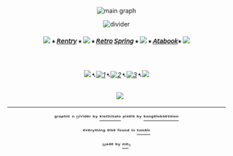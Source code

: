 <div align="center">


![main graph](https://64.media.tumblr.com/50389e380429ee1f21e8bdc5f5bdd316/955185a212ed95f2-29/s1280x1920/a91fdbb408f0d25711dc4aa5885bd383808eef23.gifv)


![divider](https://64.media.tumblr.com/c9d30fa01724da224944f04aaa467d7c/955185a212ed95f2-8e/s640x960/5b2d22c7bd9227ea5b602b73e233670f2d119813.pnj)


#### ![](https://64.media.tumblr.com/bc6eeae8e0b05939a4cba4e80bd33144/3c2c210dbc46ea24-22/s75x75_c1/28e777c457c196a01ac4180cb80d6c6b2811ed22.gifv) ⭑ [𝘙𝘦𝘯𝘵𝘳𝘺](https://rentry.co/FurinaTheFountain) ⭑  ![](https://64.media.tumblr.com/9d82a9f580ec38ee441e66f95d8b0604/3c2c210dbc46ea24-07/s75x75_c1/468626c325fce8cff856c88f5e9397343d216eb5.gifv) ⭑ [𝘙𝘦𝘵𝘳𝘰](https://sparkler.cc/@furinathefountain) [𝘚𝘱𝘳𝘪𝘯𝘨](https://retrospring.net/@FurinaTheFontain) ⭑  ![](https://64.media.tumblr.com/bc6eeae8e0b05939a4cba4e80bd33144/3c2c210dbc46ea24-22/s75x75_c1/28e777c457c196a01ac4180cb80d6c6b2811ed22.gifv) ⭑ [𝘈𝘵𝘢𝘣𝘰𝘰𝘬](https://furinathefountain.atabook.org/)⭑ ![](https://64.media.tumblr.com/9d82a9f580ec38ee441e66f95d8b0604/3c2c210dbc46ea24-07/s75x75_c1/468626c325fce8cff856c88f5e9397343d216eb5.gifv)



ㅤ

###### ![](https://64.media.tumblr.com/7869ec8ad78161b9ec6d766aeb6a1bc8/3c2c210dbc46ea24-36/s75x75_c1/e72b91dfa08b2edc8667bf87dcd0f5ce0c254cf6.gifv)➷[![1](https://64.media.tumblr.com/63da2be9792f54be1a7cc71e47818bd0/828870b2d99689c2-b1/s75x75_c1/72514a3f363f3701c3bb830c89ce5d3a555aa3cf.pnj)](https://rentry.co/linkrose)➷[![2](https://64.media.tumblr.com/e15cdc53fe9810a04873f876f09a57e9/828870b2d99689c2-db/s75x75_c1/703fb8a8389c30b88b84ce08b67049e8891c9c70.pnj)](https://rentry.co/Rose1kins)➷[![3](https://64.media.tumblr.com/022a22573d89c8013404b4fcb91ab53f/828870b2d99689c2-53/s75x75_c1/dfaa245137fc6a286a52aad01fdd3d65574bdda9.pnj)](https://rentry.co/byiInts)➷![](https://64.media.tumblr.com/a3cea4f3b5c26782dd5a73f25159ca36/3c2c210dbc46ea24-3e/s75x75_c1/a8965e70d8e3f3cb194669f250ccd98702f8ed1f.gifv)


ㅤ
![](https://64.media.tumblr.com/d438aae6a9c84a61a7cfb72498c4d4ac/955185a212ed95f2-14/s250x400/b2882c8e8a5e1009e4baabae4bca0d9cdcb68943.gifv)


---

ᵍʳᵃᵖʰⁱᶜ ⁿ ᴰⁱᵛⁱᵈᵉʳ ᵇʸ [ᵏⁱᵒᶜʰⁱˢᵃᵗᵒ](https://www.tumblr.com/kiochisato)  ᵖⁱˣᵉˡˢ ᵇʸ [ᵏᵃⁿᵍᵉˡᵒᵇˢᵉˢˢⁱᵒⁿ](https://www.tumblr.com/kangelobsession)

ᵉᵛᵉʳʸᵗʰⁱⁿᵍ ᵉˡˢᵉ ᶠᵒᵘⁿᵈ ⁱⁿ  [ᵗᵘᵐᵇˡʳ](https://www.tumblr.com)

ᴹᵃᵈᵉ ᵇʸ [ᵐᵉ](https://github.com/FurinaTheFountain)ᵎᵎ
